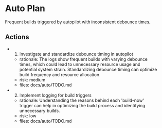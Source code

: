 # Auto Plan

Frequent builds triggered by autopilot with inconsistent debounce times.

## Actions
- 1. Investigate and standardize debounce timing in autopilot
  - rationale: The logs show frequent builds with varying debounce times, which could lead to unnecessary resource usage and potential system strain. Standardizing debounce timing can optimize build frequency and resource allocation.
  - risk: medium
  - files: docs/auto/TODO.md
- 2. Implement logging for build triggers
  - rationale: Understanding the reasons behind each 'build-now' trigger can help in optimizing the build process and identifying unnecessary builds.
  - risk: low
  - files: docs/auto/TODO.md